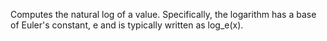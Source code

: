 Computes the natural log of a value. Specifically, the logarithm has a base of Euler's constant, e and is typically written as log_e(x).
